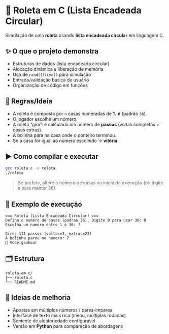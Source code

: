# 🎰 Roleta em C (Lista Encadeada Circular)

Simulação de uma **roleta** usando **lista encadeada circular** em linguagem C.

## ✨ O que o projeto demonstra
- Estruturas de dados (lista encadeada circular)
- Alocação dinâmica e liberação de memória
- Uso de `rand()`/`time()` para simulação
- Entrada/validação básica de usuário
- Organização de código em funções

## 🧠 Regras/Ideia
- A roleta é composta por `n` casas numeradas de **1..n** (padrão `36`).
- O jogador escolhe um número.
- A roleta “gira”: é calculado um número de **passos** (voltas completas + casas extras).
- A bolinha para na casa onde o ponteiro terminou.
- Se a casa for igual ao número escolhido → **vitória**.

## ▶️ Como compilar e executar
```bash
gcc roleta.c -o roleta
./roleta
```
> Se preferir, altere o número de casas no início da execução (ou digite `0` para manter 36).

## 📌 Exemplo de execução
```
=== Roleta (Lista Encadeada Circular) ===
Defina o numero de casas (padrao 36). Digite 0 para usar 36: 0
Escolha um numero entre 1 e 36: 7

Giro: 131 passos (voltas=3, extras=23)
A bolinha parou no numero: 7
🎉 Voce ganhou!
```

## 🗂 Estrutura
```
roleta-em-c/
├── roleta.c
└── README.md
```

## 🚀 Ideias de melhoria
- Apostas em múltiplos números / pares-impares
- Interface de texto mais rica (menu, múltiplas rodadas)
- Semente de aleatoriedade configurável
- Versão em **Python** para comparação de abordagens
